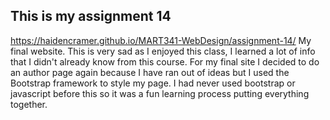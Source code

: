 ## This is my assignment 14
https://haidencramer.github.io/MART341-WebDesign/assignment-14/
My final website. This is very sad as I enjoyed this class, I learned a lot of info that I didn't already know from this course. 
For my final site I decided to do an author page again because I have ran out of ideas but I used the Bootstrap framework to style my page.
I had never used bootstrap or javascript before this so it was a fun learning process putting everything together. 